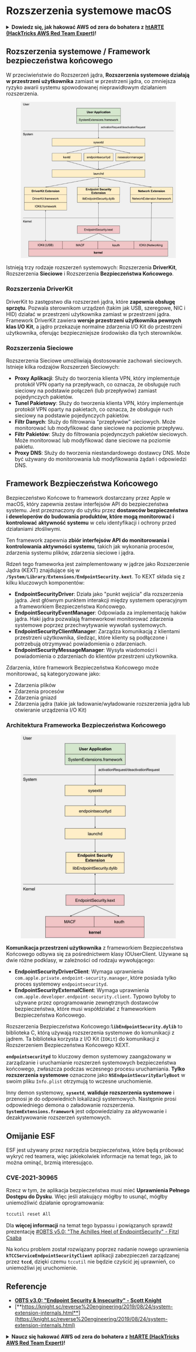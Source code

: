 # Rozszerzenia systemowe macOS

<details>

<summary><strong>Dowiedz się, jak hakować AWS od zera do bohatera z</strong> <a href="https://training.hacktricks.xyz/courses/arte"><strong>htARTE (HackTricks AWS Red Team Expert)</strong></a><strong>!</strong></summary>

Inne sposoby wsparcia HackTricks:

* Jeśli chcesz zobaczyć swoją **firmę reklamowaną w HackTricks** lub **pobrać HackTricks w formacie PDF**, sprawdź [**PLANY SUBSKRYPCYJNE**](https://github.com/sponsors/carlospolop)!
* Zdobądź [**oficjalne gadżety PEASS & HackTricks**](https://peass.creator-spring.com)
* Odkryj [**Rodzinę PEASS**](https://opensea.io/collection/the-peass-family), naszą kolekcję ekskluzywnych [**NFT**](https://opensea.io/collection/the-peass-family)
* **Dołącz do** 💬 [**grupy Discord**](https://discord.gg/hRep4RUj7f) lub [**grupy telegramowej**](https://t.me/peass) lub **śledź** nas na **Twitterze** 🐦 [**@carlospolopm**](https://twitter.com/hacktricks\_live)**.**
* **Podziel się swoimi sztuczkami hakerskimi, przesyłając PR-y do** [**HackTricks**](https://github.com/carlospolop/hacktricks) i [**HackTricks Cloud**](https://github.com/carlospolop/hacktricks-cloud) repozytoriów na GitHubie.

</details>

## Rozszerzenia systemowe / Framework bezpieczeństwa końcowego

W przeciwieństwie do Rozszerzeń jądra, **Rozszerzenia systemowe działają w przestrzeni użytkownika** zamiast w przestrzeni jądra, co zmniejsza ryzyko awarii systemu spowodowanej nieprawidłowym działaniem rozszerzenia.

<figure><img src="../../../.gitbook/assets/image (603).png" alt="https://knight.sc/images/system-extension-internals-1.png"><figcaption></figcaption></figure>

Istnieją trzy rodzaje rozszerzeń systemowych: Rozszerzenia **DriverKit**, Rozszerzenia **Sieciowe** i Rozszerzenia **Bezpieczeństwa Końcowego**.

### **Rozszerzenia DriverKit**

DriverKit to zastępstwo dla rozszerzeń jądra, które **zapewnia obsługę sprzętu**. Pozwala sterownikom urządzeń (takim jak USB, szeregowe, NIC i HID) działać w przestrzeni użytkownika zamiast w przestrzeni jądra. Framework DriverKit zawiera **wersje przestrzeni użytkownika pewnych klas I/O Kit**, a jądro przekazuje normalne zdarzenia I/O Kit do przestrzeni użytkownika, oferując bezpieczniejsze środowisko dla tych sterowników.

### **Rozszerzenia Sieciowe**

Rozszerzenia Sieciowe umożliwiają dostosowanie zachowań sieciowych. Istnieje kilka rodzajów Rozszerzeń Sieciowych:

* **Proxy Aplikacji**: Służy do tworzenia klienta VPN, który implementuje protokół VPN oparty na przepływach, co oznacza, że obsługuje ruch sieciowy na podstawie połączeń (lub przepływów) zamiast pojedynczych pakietów.
* **Tunel Pakietowy**: Służy do tworzenia klienta VPN, który implementuje protokół VPN oparty na pakietach, co oznacza, że obsługuje ruch sieciowy na podstawie pojedynczych pakietów.
* **Filtr Danych**: Służy do filtrowania "przepływów" sieciowych. Może monitorować lub modyfikować dane sieciowe na poziomie przepływu.
* **Filtr Pakietów**: Służy do filtrowania pojedynczych pakietów sieciowych. Może monitorować lub modyfikować dane sieciowe na poziomie pakietu.
* **Proxy DNS**: Służy do tworzenia niestandardowego dostawcy DNS. Może być używany do monitorowania lub modyfikowania żądań i odpowiedzi DNS.

## Framework Bezpieczeństwa Końcowego

Bezpieczeństwo Końcowe to framework dostarczany przez Apple w macOS, który zapewnia zestaw interfejsów API do bezpieczeństwa systemu. Jest przeznaczony do użytku przez **dostawców bezpieczeństwa i deweloperów do budowania produktów, które mogą monitorować i kontrolować aktywność systemu** w celu identyfikacji i ochrony przed działaniami złośliwymi.

Ten framework zapewnia **zbiór interfejsów API do monitorowania i kontrolowania aktywności systemu**, takich jak wykonania procesów, zdarzenia systemu plików, zdarzenia sieciowe i jądra.

Rdzeń tego frameworka jest zaimplementowany w jądrze jako Rozszerzenie Jądra (KEXT) znajdujące się w **`/System/Library/Extensions/EndpointSecurity.kext`**. To KEXT składa się z kilku kluczowych komponentów:

* **EndpointSecurityDriver**: Działa jako "punkt wejścia" dla rozszerzenia jądra. Jest głównym punktem interakcji między systemem operacyjnym a frameworkiem Bezpieczeństwa Końcowego.
* **EndpointSecurityEventManager**: Odpowiada za implementację haków jądra. Haki jądra pozwalają frameworkowi monitorować zdarzenia systemowe poprzez przechwytywanie wywołań systemowych.
* **EndpointSecurityClientManager**: Zarządza komunikacją z klientami przestrzeni użytkownika, śledząc, które klienty są podłączone i potrzebują otrzymywać powiadomienia o zdarzeniach.
* **EndpointSecurityMessageManager**: Wysyła wiadomości i powiadomienia o zdarzeniach do klientów przestrzeni użytkownika.

Zdarzenia, które framework Bezpieczeństwa Końcowego może monitorować, są kategoryzowane jako:

* Zdarzenia plików
* Zdarzenia procesów
* Zdarzenia gniazd
* Zdarzenia jądra (takie jak ładowanie/wyładowanie rozszerzenia jądra lub otwieranie urządzenia I/O Kit)

### Architektura Frameworka Bezpieczeństwa Końcowego

<figure><img src="../../../.gitbook/assets/image (1065).png" alt="https://www.youtube.com/watch?v=jaVkpM1UqOs"><figcaption></figcaption></figure>

**Komunikacja przestrzeni użytkownika** z frameworkiem Bezpieczeństwa Końcowego odbywa się za pośrednictwem klasy IOUserClient. Używane są dwie różne podklasy, w zależności od rodzaju wywołującego:

* **EndpointSecurityDriverClient**: Wymaga uprawnienia `com.apple.private.endpoint-security.manager`, które posiada tylko proces systemowy `endpointsecurityd`.
* **EndpointSecurityExternalClient**: Wymaga uprawnienia `com.apple.developer.endpoint-security.client`. Typowo byłoby to używane przez oprogramowanie zewnętrznych dostawców bezpieczeństwa, które musi współdziałać z frameworkiem Bezpieczeństwa Końcowego.

Rozszerzenia Bezpieczeństwa Końcowego:**`libEndpointSecurity.dylib`** to biblioteka C, którą używają rozszerzenia systemowe do komunikacji z jądrem. Ta biblioteka korzysta z I/O Kit (`IOKit`) do komunikacji z Rozszerzeniem Bezpieczeństwa Końcowego KEXT.

**`endpointsecurityd`** to kluczowy demon systemowy zaangażowany w zarządzanie i uruchamianie rozszerzeń systemowych bezpieczeństwa końcowego, zwłaszcza podczas wczesnego procesu uruchamiania. **Tylko rozszerzenia systemowe** oznaczone jako **`NSEndpointSecurityEarlyBoot`** w swoim pliku `Info.plist` otrzymują to wczesne uruchomienie.

Inny demon systemowy, **`sysextd`**, **waliduje rozszerzenia systemowe** i przenosi je do odpowiednich lokalizacji systemowych. Następnie prosi odpowiedniego demona o załadowanie rozszerzenia. **`SystemExtensions.framework`** jest odpowiedzialny za aktywowanie i dezaktywowanie rozszerzeń systemowych.

## Omijanie ESF

ESF jest używany przez narzędzia bezpieczeństwa, które będą próbować wykryć red teamera, więc jakiekolwiek informacje na temat tego, jak to można ominąć, brzmią interesująco.

### CVE-2021-30965

Rzecz w tym, że aplikacja bezpieczeństwa musi mieć **Uprawnienia Pełnego Dostępu do Dysku**. Więc jeśli atakujący mógłby to usunąć, mógłby uniemożliwić działanie oprogramowania:
```bash
tccutil reset All
```
Dla **więcej informacji** na temat tego bypassu i powiązanych sprawdź prezentację [#OBTS v5.0: "The Achilles Heel of EndpointSecurity" - Fitzl Csaba](https://www.youtube.com/watch?v=lQO7tvNCoTI)

Na końcu problem został rozwiązany poprzez nadanie nowego uprawnienia **`kTCCServiceEndpointSecurityClient`** aplikacji zabezpieczeń zarządzanej przez **`tccd`**, dzięki czemu `tccutil` nie będzie czyścić jej uprawnień, co uniemożliwi jej uruchomienie.

## Referencje

* [**OBTS v3.0: "Endpoint Security & Insecurity" - Scott Knight**](https://www.youtube.com/watch?v=jaVkpM1UqOs)
* [**https://knight.sc/reverse%20engineering/2019/08/24/system-extension-internals.html**](https://knight.sc/reverse%20engineering/2019/08/24/system-extension-internals.html)

<details>

<summary><strong>Naucz się hakować AWS od zera do bohatera z</strong> <a href="https://training.hacktricks.xyz/courses/arte"><strong>htARTE (HackTricks AWS Red Team Expert)</strong></a><strong>!</strong></summary>

Inne sposoby wsparcia HackTricks:

* Jeśli chcesz zobaczyć swoją **firmę reklamowaną w HackTricks** lub **pobrać HackTricks w formacie PDF**, sprawdź [**PLANY SUBSKRYPCYJNE**](https://github.com/sponsors/carlospolop)!
* Kup [**oficjalne gadżety PEASS & HackTricks**](https://peass.creator-spring.com)
* Odkryj [**Rodzinę PEASS**](https://opensea.io/collection/the-peass-family), naszą kolekcję ekskluzywnych [**NFT**](https://opensea.io/collection/the-peass-family)
* **Dołącz do** 💬 [**grupy Discord**](https://discord.gg/hRep4RUj7f) lub [**grupy telegram**](https://t.me/peass) lub **śledź** nas na **Twitterze** 🐦 [**@carlospolopm**](https://twitter.com/hacktricks\_live)**.**
* **Podziel się swoimi sztuczkami hakerskimi, przesyłając PR-y do** [**HackTricks**](https://github.com/carlospolop/hacktricks) i [**HackTricks Cloud**](https://github.com/carlospolop/hacktricks-cloud) github repos.

</details>
